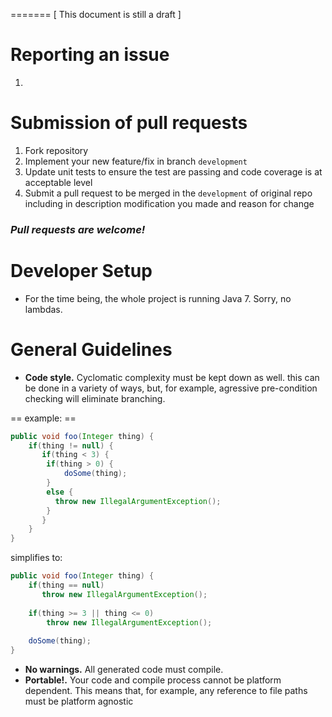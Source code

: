 =======
[ This document is still a draft ]

Reporting an issue
==================
1. 


Submission of pull requests
===========================
1. Fork repository
2. Implement your new feature/fix in branch `development`
3. Update unit tests to ensure the test are passing and code coverage is at acceptable level 
4. Submit a pull request to be merged in the `development` of original repo including in description modification you made and reason for change

### *Pull requests are welcome!*

Developer Setup
===========================
- For the time being, the whole project is running Java 7. Sorry, no lambdas.

General Guidelines
===========================
* **Code style.**  Cyclomatic complexity must be kept down as well.
this can be done in a variety of ways, but, for example, agressive pre-condition checking will eliminate branching.

== example: ==

```java
public void foo(Integer thing) {
    if(thing != null) {
       if(thing < 3) {
        if(thing > 0) {
            doSome(thing);
        }
        else { 
          throw new IllegalArgumentException();
        }
       } 
    }
}
```

simplifies to:

```java
public void foo(Integer thing) {
    if(thing == null) 
       throw new IllegalArgumentException();
    
    if(thing >= 3 || thing <= 0)
        throw new IllegalArgumentException();
    
    doSome(thing);
}
```

* **No warnings.** All generated code must compile. 
* **Portable!.** Your code and compile process cannot be platform dependent. This means that, for example, any reference 
to file paths must be platform agnostic
